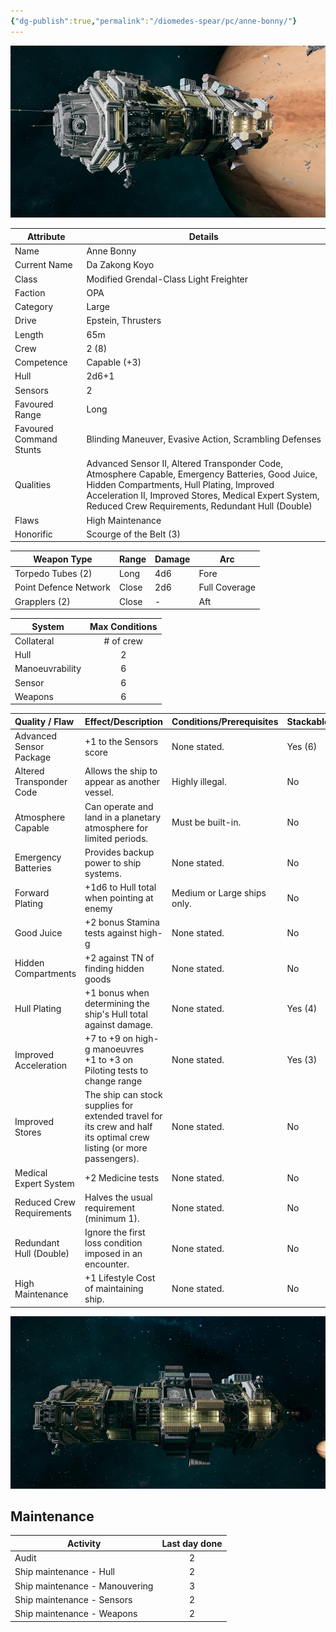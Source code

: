 ```yaml
---
{"dg-publish":true,"permalink":"/diomedes-spear/pc/anne-bonny/"}
---
```


![Anne_Bonny_3.jpg](/img/user/Diomedes'%20Spear/Assests/Anne_Bonny_3.jpg)

| Attribute               | Details                                                                                                                                                                                                                                                    |
| ----------------------- | ---------------------------------------------------------------------------------------------------------------------------------------------------------------------------------------------------------------------------------------------------------- |
| Name                    | Anne Bonny                                                                                                                                                                                                                                                 |
| Current Name            | Da Zakong Koyo                                                                                                                                                                                                                                             |
| Class                   | Modified Grendal-Class Light Freighter                                                                                                                                                                                                                     |
| Faction                 | OPA                                                                                                                                                                                                                                                        |
| Category                | Large                                                                                                                                                                                                                                                      |
| Drive                   | Epstein, Thrusters                                                                                                                                                                                                                                         |
| Length                  | 65m                                                                                                                                                                                                                                                        |
| Crew                    | 2 (8)                                                                                                                                                                                                                                                      |
| Competence              | Capable (+3)                                                                                                                                                                                                                                               |
| Hull                    | 2d6+1                                                                                                                                                                                                                                                      |
| Sensors                 | 2                                                                                                                                                                                                                                                          |
| Favoured Range          | Long                                                                                                                                                                                                                                                       |
| Favoured Command Stunts | Blinding Maneuver, Evasive Action, Scrambling Defenses                                                                                                                                                                                                     |
| Qualities               | Advanced Sensor II, Altered Transponder Code, Atmosphere Capable, Emergency Batteries, Good Juice, Hidden Compartments, Hull Plating, Improved Acceleration II, Improved Stores, Medical Expert System, Reduced Crew Requirements, Redundant Hull (Double) |
| Flaws                   | High Maintenance                                                                                                                                                                                                                                           |
| Honorific               | Scourge of the Belt (3)                                                                                                                                                                                                                                    |

| Weapon Type           | Range | Damage | Arc           |
| --------------------- | ----- | ------ | ------------- |
| Torpedo Tubes (2)     | Long  | 4d6    | Fore          |
| Point Defence Network | Close | 2d6    | Full Coverage |
| Grapplers (2)         | Close | -      | Aft           |

| System          | Max Conditions |
| --------------- | :------------: |
| Collateral      |   # of crew    |
| Hull            |       2        |
| Manoeuvrability |       6        |
| Sensor          |       6        |
| Weapons         |       6        |

| Quality / Flaw            | Effect/Description                                                                                                   | Conditions/Prerequisites    | Stackable? |
| :------------------------ | :------------------------------------------------------------------------------------------------------------------- | :-------------------------- | :--------- |
| Advanced Sensor Package   | +1 to the Sensors score                                                                                              | None stated.                | Yes (6)    |
| Altered Transponder Code  | Allows the ship to appear as another vessel.                                                                         | Highly illegal.             | No         |
| Atmosphere Capable        | Can operate and land in a planetary atmosphere for limited periods.                                                  | Must be built-in.           | No         |
| Emergency Batteries       | Provides backup power to ship systems.                                                                               | None stated.                | No         |
| Forward Plating           | +1d6 to Hull total when pointing at enemy                                                                            | Medium or Large ships only. | No         |
| Good Juice                | +2 bonus Stamina tests against high-g                                                                                | None stated.                | No         |
| Hidden Compartments       | +2 against TN of finding hidden goods                                                                                | None stated.                | No         |
| Hull Plating              | +1 bonus when determining the ship's Hull total against damage.                                                      | None stated.                | Yes (4)    |
| Improved Acceleration     | +7 to +9 on high-g manoeuvres<br>+1 to +3 on Piloting tests to change range                                          | None stated.                | Yes (3)    |
| Improved Stores           | The ship can stock supplies for extended travel for its crew and half its optimal crew listing (or more passengers). | None stated.                | No         |
| Medical Expert System     | +2 Medicine tests                                                                                                    | None stated.                | No         |
| Reduced Crew Requirements | Halves the usual requirement (minimum 1).                                                                            | None stated.                | No         |
| Redundant Hull (Double)   | Ignore the first loss condition imposed in an encounter.                                                             | None stated.                | No         |
| High Maintenance          | +1 Lifestyle Cost of maintaining ship.                                                                               | None stated.                | No         |

![Anne_Bonny_2.jpg](/img/user/Diomedes'%20Spear/Assests/Anne_Bonny_2.jpg)

## Maintenance

| Activity                       | Last day done |
| ------------------------------ | :-----------: |
| Audit                          |       2       |
| Ship maintenance - Hull        |       2       |
| Ship maintenance - Manouvering |       3       |
| Ship maintenance - Sensors     |       2       |
| Ship maintenance - Weapons     |       2       |
